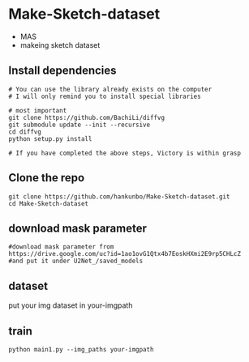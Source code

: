 # Make-Sketch-dataset
* MAS
* makeing sketch dataset

## Install dependencies

```
# You can use the library already exists on the computer
# I will only remind you to install special libraries

# most important
git clone https://github.com/BachiLi/diffvg
git submodule update --init --recursive
cd diffvg
python setup.py install

# If you have completed the above steps, Victory is within grasp
```

## Clone the repo
```
git clone https://github.com/hankunbo/Make-Sketch-dataset.git
cd Make-Sketch-dataset
```
## download mask parameter 
```
#download mask parameter from
https://drive.google.com/uc?id=1ao1ovG1Qtx4b7EoskHXmi2E9rp5CHLcZ
#and put it under U2Net_/saved_models
```
## dataset
put your img dataset in your-imgpath 

## train
```
python main1.py --img_paths your-imgpath 
```
